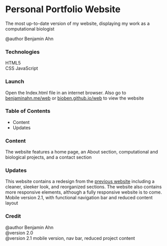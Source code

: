 # Personal Portfolio Website
The most up-to-date version of my website, displaying my work as a computational biologist  

@author Benjamin Ahn

### Technologies
HTML5  
CSS
JavaScript   

### Launch
Open the Index.html file in an internet browser. Also go to [benjaminahn.me/web](http://benjaminahn.me/web/) or [bioben.github.io/web](bioben.github.io/web) to view the website

### Table of Contents
* Content
* Updates

### Content
The website features a home page, an About section, computational and biological projects, and a contact section

### Updates
This website contains a redesign from the [previous website](https://github.com/bioben/webv1.git) including a cleaner, sleeker look, and reorganized sections.
The website also contains more responsive elements, although a fully responsive website is to come.  
Mobile version 2.1, with functional navigation bar and reduced content layout

### Credit
@author Benjamin Ahn  
@version 2.0  
@version 2.1 mobile version, nav bar, reduced project content
